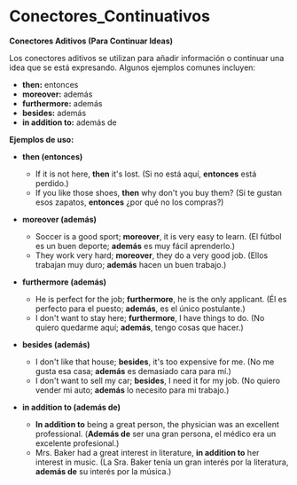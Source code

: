 # Conectores_Continuativos



**Conectores Aditivos (Para Continuar Ideas)**

Los conectores aditivos se utilizan para añadir información o continuar una idea que se está expresando. Algunos ejemplos comunes incluyen:

*   **then:** entonces
*   **moreover:** además
*   **furthermore:** además
*   **besides:** además
*   **in addition to:** además de

**Ejemplos de uso:**

*   **then (entonces)**

    *   If it is not here, **then** it's lost. (Si no está aquí, **entonces** está perdido.)
    *   If you like those shoes, **then** why don't you buy them? (Si te gustan esos zapatos, **entonces** ¿por qué no los compras?)

*   **moreover (además)**

    *   Soccer is a good sport; **moreover**, it is very easy to learn. (El fútbol es un buen deporte; **además** es muy fácil aprenderlo.)
    *   They work very hard; **moreover**, they do a very good job. (Ellos trabajan muy duro; **además** hacen un buen trabajo.)

*   **furthermore (además)**

    *   He is perfect for the job; **furthermore**, he is the only applicant. (Él es perfecto para el puesto; **además**, es el único postulante.)
    *   I don't want to stay here; **furthermore**, I have things to do. (No quiero quedarme aquí; **además**, tengo cosas que hacer.)

*   **besides (además)**

    *   I don't like that house; **besides**, it's too expensive for me. (No me gusta esa casa; **además** es demasiado cara para mí.)
    *   I don't want to sell my car; **besides**, I need it for my job. (No quiero vender mi auto; **además** lo necesito para mi trabajo.)

*   **in addition to (además de)**

    *   **In addition to** being a great person, the physician was an excellent professional. (**Además de** ser una gran persona, el médico era un excelente profesional.)
    *   Mrs. Baker had a great interest in literature, **in addition to** her interest in music. (La Sra. Baker tenía un gran interés por la literatura, **además de** su interés por la música.)

